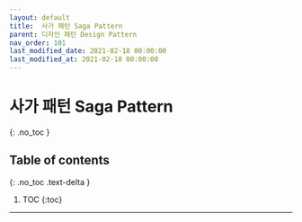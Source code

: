```yaml
---
layout: default
title:  사가 패턴 Saga Pattern
parent: 디자인 패턴 Design Pattern
nav_order: 101
last_modified_date: 2021-02-18 00:00:00
last_modified_at: 2021-02-18 00:00:00
---
```


# 사가 패턴 Saga Pattern
{: .no_toc }

## Table of contents
{: .no_toc .text-delta }

1. TOC
{:toc}

---
